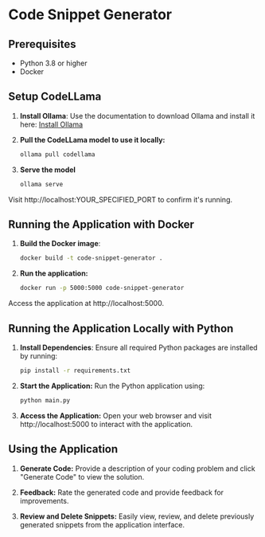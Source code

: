 # Code Snippet Generator

## Prerequisites

- Python 3.8 or higher
- Docker

## Setup CodeLLama

1. **Install Ollama**:
   Use the documentation to download Ollama and install it here: [Install Ollama](https://github.com/ollama/ollama)

2. **Pull the CodeLLama model to use it locally:**
    ```bash
    ollama pull codellama

3. **Serve the model**
    ```bash
    ollama serve


Visit http://localhost:YOUR_SPECIFIED_PORT to confirm it's running.

## Running the Application with Docker

1. **Build the Docker image**:
   ```bash
   docker build -t code-snippet-generator .

2. **Run the application:**
    ```bash
   docker run -p 5000:5000 code-snippet-generator

Access the application at http://localhost:5000.

## Running the Application Locally with Python

1. **Install Dependencies**:
   Ensure all required Python packages are installed by running:
   ```bash
   pip install -r requirements.txt

2. **Start the Application:**
Run the Python application using:
    ```bash
    python main.py

3. **Access the Application:**
Open your web browser and visit http://localhost:5000 to interact with the application.

## Using the Application

1. **Generate Code:**
 Provide a description of your coding problem and click "Generate Code" to view the solution.

2. **Feedback:** Rate the generated code and provide feedback for improvements.

3. **Review and Delete Snippets:**
 Easily view, review, and delete previously generated snippets from the application interface.